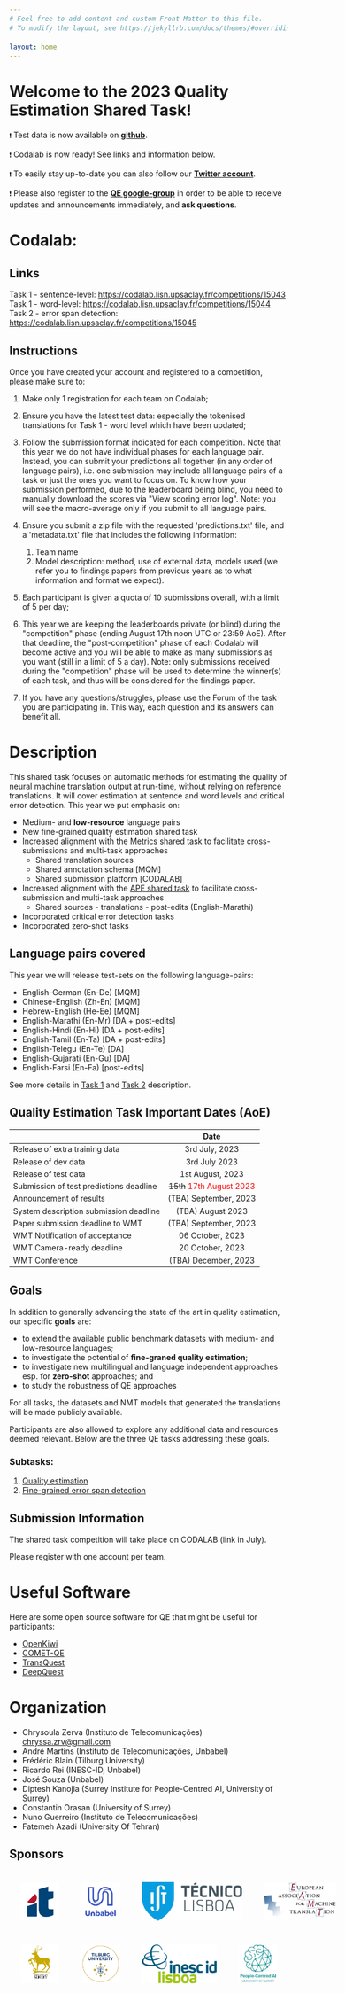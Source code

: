 ```yaml
---
# Feel free to add content and custom Front Matter to this file.
# To modify the layout, see https://jekyllrb.com/docs/themes/#overriding-theme-defaults

layout: home
---
```


# Welcome to the 2023 Quality Estimation Shared Task!


``❗`` Test data is now available on  [**github**](https://github.com/WMT-QE-Task/wmt-qe-2023-data/tree/main/test_data_2023).

``❗`` Codalab is now ready! See links and information below.

``❗`` To easily stay up-to-date you can also follow our [**Twitter account**](https://twitter.com/qe_task).

``❗`` Please also register to the [**QE google-group**](https://groups.google.com/g/wmt-qe-shared-task/) in order to be able to receive updates and announcements immediately, and **ask questions**.

# Codalab:


## Links
Task 1 - sentence-level:  https://codalab.lisn.upsaclay.fr/competitions/15043
Task 1 - word-level: https://codalab.lisn.upsaclay.fr/competitions/15044
Task 2 - error span detection: https://codalab.lisn.upsaclay.fr/competitions/15045 


## Instructions

Once you have created your account and registered to a competition, please make sure to:

1. Make only 1 registration for each team on Codalab;

2. Ensure you have the latest test data: especially the tokenised translations for Task 1 - word level which have been updated;

3. Follow the submission format indicated for each competition. Note that this year we do not have individual phases for each language pair. Instead, you can submit your predictions all together (in any order of language pairs), i.e. one submission may include all language pairs of a task or just the ones you want to focus on. 
To know how your submission performed, due to the leaderboard being blind, you need to manually download the scores via "View scoring error log".  Note: you will see the macro-average only if you submit to all language pairs.

4. Ensure you submit a zip file with the requested 'predictions.txt' file, and a 'metadata.txt' file that includes the following information:
    1. Team name
    2. Model description: method, use of external data, models used (we refer you to findings papers from previous years as to what information and format we expect).

5. Each participant is given a quota of 10 submissions overall, with a limit of 5 per day;

6. This year we are keeping the leaderboards private (or blind) during the "competition" phase (ending August 17th noon UTC or 23:59 AoE). After that deadline, the "post-competition" phase of each Codalab will become active and you will be able to make as many submissions as you want (still in a limit of 5 a day).
Note: only submissions received during the "competition" phase will be used to determine the winner(s) of each task, and thus will be considered for the findings paper.

7. If you have any questions/struggles, please use the Forum of the task you are participating in. This way, each question and its answers can benefit all.


# Description
This shared task focuses on automatic methods for estimating the quality of neural machine translation output at run-time, without relying on reference translations. It will cover estimation at sentence and word levels and critical error detection. This year we put emphasis on:

* Medium- and **low-resource** language pairs  
* New fine-grained quality estimation shared task 
* Increased alignment with the [Metrics shared task](https://wmt-metrics-task.github.io/) to facilitate cross-submissions and multi-task approaches
	* Shared translation sources
	* Shared annotation schema [MQM]
	* Shared submission platform [CODALAB]
* Increased alignment with the [APE shared task](http://www2.statmt.org/wmt23/ape-task.html) to facilitate cross-submission and multi-task approaches
	* Shared sources - translations - post-edits  (English-Marathi) 
* Incorporated critical error detection tasks
* Incorporated zero-shot tasks
## Language pairs covered

This year we will release test-sets on the following language-pairs:
* English-German (En-De)   [MQM]
* Chinese-English (Zh-En)  [MQM] 
* Hebrew-English   (He-Ee)  [MQM]
* English-Marathi (En-Mr)    [DA + post-edits]
* English-Hindi (En-Hi)        [DA + post-edits]
* English-Tamil (En-Ta)       [DA + post-edits]
* English-Telegu (En-Te)  [DA]
* English-Gujarati (En-Gu)   [DA]
* English-Farsi (En-Fa) [post-edits]


See more details in [Task 1](./subtasks/task1.md) and [Task 2](./subtasks/task2.md) description.




## Quality Estimation Task Important Dates (AoE)

|  | Date |
| ----------- | :-----------: |
| Release of extra training data | 3rd July, 2023 |
| Release of dev data | 3rd July 2023 | 
| Release of test data | 1st August, 2023 |
| Submission of test predictions deadline | ~~15th~~ <span style="color:red">17th August 2023</span> |  
| Announcement of results | (TBA) September, 2023|
| System description submission deadline | (TBA) August 2023 |
| Paper submission deadline to WMT | (TBA) September, 2023 |
| WMT Notification of acceptance | 06 October, 2023 |
| WMT Camera-ready deadline | 20 October, 2023 |
| WMT Conference | 	(TBA) December, 2023 |

## Goals

In addition to generally advancing the state of the art in quality estimation, our specific **goals** are:

- to extend the available public benchmark datasets with medium- and low-resource languages;
- to investigate the potential of **fine-graned quality estimation**;
- to investigate new multilingual and language independent approaches esp. for **zero-shot** approaches; and
- to study the robustness of QE approaches

For all tasks, the datasets and NMT models that generated the translations will be made publicly available.

Participants are also allowed to explore any additional data and resources deemed relevant. Below are the three QE tasks addressing these goals.

### Subtasks:

1. [Quality estimation](./subtasks/task1/)
2. [Fine-grained error span detection](./subtasks/task2/) 


## Submission Information
The shared task competition will take place on CODALAB (link in July).

Please register with one account per team.

# Useful Software
Here are some open source software for QE that might be useful for participants:
- [OpenKiwi](https://github.com/Unbabel/OpenKiwi)
- [COMET-QE](https://unbabel.github.io/COMET/html/models.html) 
- [TransQuest](https://github.com/TharinduDR/TransQuest)
- [DeepQuest](https://github.com/sheffieldnlp/deepQuest)   

 
# Organization

- Chrysoula Zerva (Instituto de Telecomunicações) [chryssa.zrv@gmail.com](chryssa.zrv@gmail.com)
- André Martins (Instituto de Telecomunicações, Unbabel)
- Frédéric Blain (Tilburg University)
- Ricardo Rei (INESC-ID, Unbabel)
- José Souza (Unbabel) 
- Diptesh Kanojia (Surrey Institute for People-Centred AI, University of Surrey)
- Constantin Orasan (University of Surrey)
- Nuno Guerreiro (Instituto de Telecomunicações) 
- Fatemeh Azadi (University Of Tehran) 


## Sponsors

<style>
	.column {
	  float: left;
	  padding: 20px;
	}
	
</style>
<div style="position: relative; width: 700px; height: 100px; min-height: 200px">    
    <div style="position: relative; bottom: 0px;">
	   <div class="column">
	     <img src="/public/css/IT.png" height=70px width=auto>
	   </div>
	   <div class="column">
	     <img src="/public/css/unbabel.png" height=70px width=auto>
	   </div>
	   <div class="column">
	     <img src="/public/css/IST.png" height=70px width=auto>
	   </div>
	   <div class="column">
	     <img src="/public/css/eamt-logo.jpg" height=70px width=auto>
	   </div>
	</div>
<div style="position: relative; width: 700px; height: 100px; min-height: 200px">    
    <div style="position: relative; bottom: 0px;">
	   <div class="column">
	     <img src="/public/css/Surrey.png" height=70px width=auto>
	   </div>
	   <div class="column">
	     <img src="/public/css/tilburg3.png" height=70px width=auto>
	   </div>
	   <div class="column">
	     <img src="/public/css/INESC-ID.png" height=70px width=auto>
	   </div>
	   <div class="column">
	     <img src="/public/css/surrey.jpeg" height=70px width=auto>
	   </div>
	</div>
